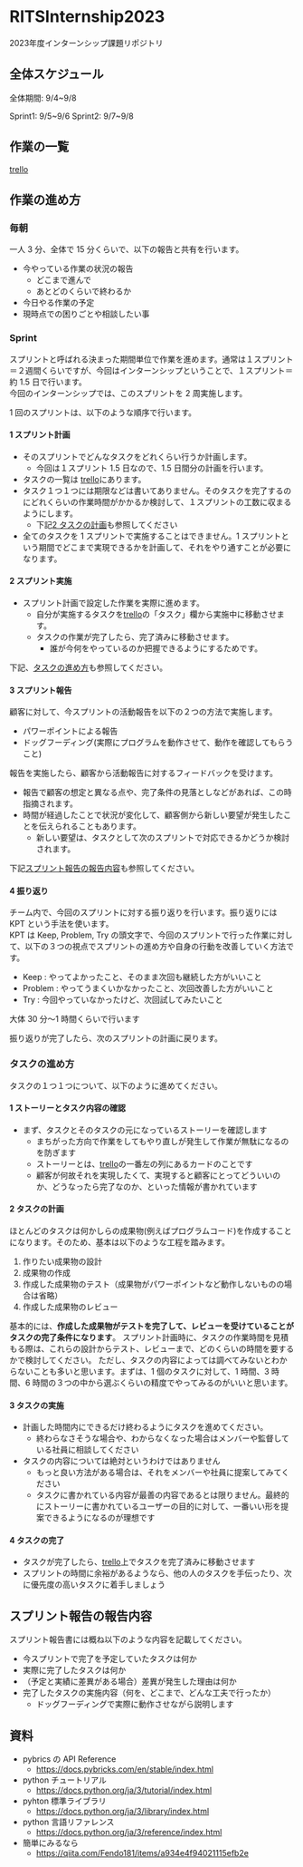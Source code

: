 # RITSInternship2023

2023年度インターンシップ課題リポジトリ

## 全体スケジュール

全体期間: 9/4~9/8

Sprint1: 9/5~9/6
Sprint2: 9/7~9/8

## 作業の一覧

[trello](https://trello.com/b/9RQVWrom/%E9%85%8D%E9%80%81%E3%83%AD%E3%83%9C%E9%96%8B%E7%99%BA)

## 作業の進め方

### 毎朝

一人 3 分、全体で 15 分くらいで、以下の報告と共有を行います。

- 今やっている作業の状況の報告
  - どこまで進んで
  - あとどのくらいで終わるか
- 今日やる作業の予定
- 現時点での困りごとや相談したい事

### Sprint

スプリントと呼ばれる決まった期間単位で作業を進めます。通常は１スプリント＝２週間くらいですが、今回はインターンシップということで、１スプリント＝約 1.5 日で行います。  
今回のインターンシップでは、このスプリントを 2 周実施します。

1 回のスプリントは、以下のような順序で行います。

#### 1 スプリント計画

- そのスプリントでどんなタスクをどれくらい行うか計画します。
  - 今回は１スプリント 1.5 日なので、1.5 日間分の計画を行います。
- タスクの一覧は [trello](https://trello.com/b/9RQVWrom/%E9%85%8D%E9%80%81%E3%83%AD%E3%83%9C%E9%96%8B%E7%99%BA)にあります。
- タスク１つ１つには期限などは書いてありません。そのタスクを完了するのにどれくらいの作業時間がかかるか検討して、１スプリントの工数に収まるようにします。
  - 下記[2 タスクの計画](#2-タスクの計画)も参照してください
- 全てのタスクを 1 スプリントで実施することはできません。1 スプリントという期間でどこまで実現できるかを計画して、それをやり通すことが必要になります。

#### 2 スプリント実施

- スプリント計画で設定した作業を実際に進めます。
  - 自分が実施するタスクを[trello](https://trello.com/b/9RQVWrom/%E9%85%8D%E9%80%81%E3%83%AD%E3%83%9C%E9%96%8B%E7%99%BA)の「タスク」欄から実施中に移動させます。
  - タスクの作業が完了したら、完了済みに移動させます。
    - 誰が今何をやっているのか把握できるようにするためです。

下記、[タスクの進め方](#タスクの進め方)も参照してください。

#### 3 スプリント報告

顧客に対して、今スプリントの活動報告を以下の２つの方法で実施します。

- パワーポイントによる報告
- ドッグフーディング(実際にプログラムを動作させて、動作を確認してもらうこと)

報告を実施したら、顧客から活動報告に対するフィードバックを受けます。

- 報告で顧客の想定と異なる点や、完了条件の見落としなどがあれば、この時指摘されます。
- 時間が経過したことで状況が変化して、顧客側から新しい要望が発生したことを伝えられることもあります。
  - 新しい要望は、タスクとして次のスプリントで対応できるかどうか検討されます。

下記[スプリント報告の報告内容](#スプリント報告の報告内容)も参照してください。

#### 4 振り返り

チーム内で、今回のスプリントに対する振り返りを行います。振り返りには KPT という手法を使います。  
KPT は Keep, Problem, Try の頭文字で、今回のスプリントで行った作業に対して、以下の３つの視点でスプリントの進め方や自身の行動を改善していく方法です。

- Keep : やってよかったこと、そのまま次回も継続した方がいいこと
- Problem : やってうまくいかなかったこと、次回改善した方がいいこと
- Try : 今回やっていなかったけど、次回試してみたいこと

大体 30 分〜1 時間くらいで行います

振り返りが完了したら、次のスプリントの計画に戻ります。

### タスクの進め方

タスクの１つ１つについて、以下のように進めてください。

#### 1 ストーリーとタスク内容の確認

- まず、タスクとそのタスクの元になっているストーリーを確認します
  - まちがった方向で作業をしてもやり直しが発生して作業が無駄になるのを防ぎます
  - ストーリーとは、[trello](https://trello.com/b/9RQVWrom/%E9%85%8D%E9%80%81%E3%83%AD%E3%83%9C%E9%96%8B%E7%99%BA)の一番左の列にあるカードのことです
  - 顧客が何故それを実現したくて、実現すると顧客にとってどういいのか、どうなったら完了なのか、といった情報が書かれています

#### 2 タスクの計画

ほとんどのタスクは何かしらの成果物(例えばプログラムコード)を作成することになります。そのため、基本は以下のような工程を踏みます。

1. 作りたい成果物の設計
1. 成果物の作成
1. 作成した成果物のテスト（成果物がパワーポイントなど動作しないものの場合は省略）
1. 作成した成果物のレビュー

基本的には、**作成した成果物がテストを完了して、レビューを受けていることがタスクの完了条件になります**。
スプリント計画時に、タスクの作業時間を見積もる際は、これらの設計からテスト、レビューまで、どのくらいの時間を要するかで検討してください。
ただし、タスクの内容によっては調べてみないとわからないことも多いと思います。まずは、1 個のタスクに対して、1 時間、3 時間、6 時間の３つの中から選ぶくらいの精度でやってみるのがいいと思います。

#### 3 タスクの実施

- 計画した時間内にできるだけ終わるようにタスクを進めてください。
  - 終わらなさそうな場合や、わからなくなった場合はメンバーや監督している社員に相談してください
- タスクの内容については絶対というわけではありません
  - もっと良い方法がある場合は、それをメンバーや社員に提案してみてください
  - タスクに書かれている内容が最善の内容であるとは限りません。最終的にストーリーに書かれているユーザーの目的に対して、一番いい形を提案できるようになるのが理想です

#### 4 タスクの完了

- タスクが完了したら、[trello](https://trello.com/b/9RQVWrom/%E9%85%8D%E9%80%81%E3%83%AD%E3%83%9C%E9%96%8B%E7%99%BA)上でタスクを完了済みに移動させます
- スプリントの時間に余裕があるようなら、他の人のタスクを手伝ったり、次に優先度の高いタスクに着手しましょう

## スプリント報告の報告内容

スプリント報告書には概ね以下のような内容を記載してください。

- 今スプリントで完了を予定していたタスクは何か
- 実際に完了したタスクは何か
- （予定と実績に差異がある場合）差異が発生した理由は何か
- 完了したタスクの実施内容（何を、どこまで、どんな工夫で行ったか）
  - ドッグフーディングで実際に動作させながら説明します

## 資料

- pybrics の API Reference
  - https://docs.pybricks.com/en/stable/index.html
- python チュートリアル
  - https://docs.python.org/ja/3/tutorial/index.html
- pyhton 標準ライブラリ
  - https://docs.python.org/ja/3/library/index.html
- python 言語リファレンス
  - https://docs.python.org/ja/3/reference/index.html
- 簡単にみるなら
  - https://qiita.com/Fendo181/items/a934e4f94021115efb2e
